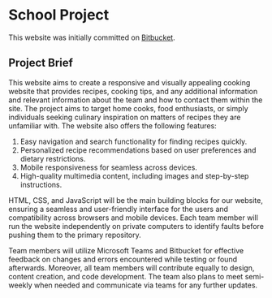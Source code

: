 # School Project
This website was initially committed on [Bitbucket](https://group-16-hit226.bitbucket.io/).

## Project Brief

This website aims to create a responsive and visually appealing cooking website that provides recipes, cooking tips, and any additional information and relevant information about the team and how to contact them within the site. The project aims to target home cooks, food enthusiasts, or simply individuals seeking culinary inspiration on matters of recipes they are unfamiliar with. The website also offers the following features:

1. Easy navigation and search functionality for finding recipes quickly.
2. Personalized recipe recommendations based on user preferences and dietary restrictions.
3. Mobile responsiveness for seamless across devices.
4. High-quality multimedia content, including images and step-by-step instructions.

HTML, CSS, and JavaScript will be the main building blocks for our website, ensuring a seamless and user-friendly interface for the users and compatibility across browsers and mobile devices. Each team member will run the website independently on private computers to identify faults before pushing them to the primary repository.

Team members will utilize Microsoft Teams and Bitbucket for effective feedback on changes and errors encountered while testing or found afterwards. Moreover, all team members will contribute equally to design, content creation, and code development. The team also plans to meet semi-weekly when needed and communicate via teams for any further updates.
